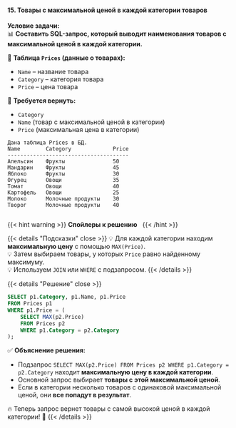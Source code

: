#### 15. Товары с максимальной ценой в каждой категории товаров


**Условие задачи:**  
📊 **Составить SQL-запрос, который выводит наименования товаров с максимальной ценой в каждой категории.**

📌 **Таблица `Prices` (данные о товарах):**

- `Name` – название товара
- `Category` – категория товара
- `Price` – цена товара

🚀 **Требуется вернуть:**

- `Category`
- `Name` (товар с максимальной ценой в категории)
- `Price` (максимальная цена в категории)


```text
Дана таблица Prices в БД.
Name        Category             Price
--------------------------------------
Апельсин    Фрукты               50
Мандарин    Фрукты               45
Яблоко      Фрукты               30
Огурец      Овощи                35
Томат       Овощи                40
Картофель   Овощи                25
Молоко      Молочные продукты    30
Творог      Молочные продукты    40


```


{{< hint warning >}}
**Спойлеры к решению**  
{{< /hint >}}

{{< details "Подсказки" close >}}
💡 Для каждой категории находим **максимальную цену** с помощью `MAX(Price)`.  
💡 Затем выбираем товары, у которых `Price` равно найденному максимуму.  
💡 Используем `JOIN` или `WHERE` с подзапросом.
{{< /details >}}

{{< details "Решение" close >}}

```sql
SELECT p1.Category, p1.Name, p1.Price
FROM Prices p1
WHERE p1.Price = (
    SELECT MAX(p2.Price) 
    FROM Prices p2 
    WHERE p1.Category = p2.Category
);
```

✅ **Объяснение решения:**

- Подзапрос `SELECT MAX(p2.Price) FROM Prices p2 WHERE p1.Category = p2.Category` находит **максимальную цену в каждой категории**.
- Основной запрос выбирает **товары с этой максимальной ценой**.
- Если в категории несколько товаров с одинаковой максимальной ценой, они **все попадут в результат**.

🔥 Теперь запрос вернет товары с самой высокой ценой в каждой категории! 🚀
{{< /details >}}